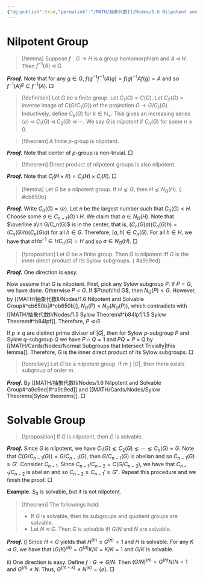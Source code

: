 ```yaml
---
{"dg-publish":true,"permalink":"/MATH/抽象代数II/Nodes/1.6 Nilpotent and Solvable Group/","dgPassFrontmatter":true}
---
```



# Nilpotent Group

> [!lemma]
> Suppose $f:G\to H$ is a group homomorphism and $A\lhd H$. Then $f^{-1}(A)\lhd G$.

**_Proof._**
Note that for any $g\in G$, $f(g^{-1}f^{-1}(A)g)=f(g)^{-1}Af(g)=A$ and so $f^{-1}(A)^g\subseteq f^{-1}(A)$. 
□

> [!definition]
> Let $G$ be a finite group. Let $C_1(G)=C(G)$. Let $C_2(G)=\mbox{inverse image of }C(G/C_1(G))\mbox{ of the projection }G\to G/C_1(G)$. Inductively, define $C_k(G)$ for $k\in \mathbb{N}_{+}$. This gives an increasing series $\left\langle e\right\rangle\lhd C_1(G)\lhd C_2(G)\lhd\cdots$. We say $G$ is *nilpotent* if $C_n(G)$ for some $n\geqslant 0$. 


> [!theorem]
> A finite $p$-group is nilpotent.

**_Proof._**
Note that center of $p$-group is non-trivial.
□
> [!theorem]
> Direct product of nilpotent groups is also nilpotent.

**_Proof._**
Note that $C_i(H\times K)=C_i(H)\times C_i(K)$. 
□

> [!lemma]
> Let $G$ be a nilpotent group. If $H\lneq G$, then $H\lneq N_G(H)$.
{ #cb650b}


**_Proof._**
Write $C_0(G)=\left\langle e\right\rangle$. Let $n$ be the largest number such that $C_n(G)<H$. Choose some $a\in C_{n+1}(G)\setminus H$. We claim that $a\in N_G(H)$. Note that $\overline a\in G/C_n(G)$ is in the center, that is, $(C_n(G)a)(C_n(G)h)=(C_n(G)h)(C_n(G)a)$ for all $h\in G$. Therefore, $[a,h]\in C_n(G)$. For all $h\in H$, we have that $aHa^{-1}\in HC_n(G)=H$ and so $a\in N_G(H)$.
□

> [!proposition]
> Let $G$ be a finite group. Then $G$ is nilpotent iff $G$ is the inner direct product of its Sylow subgroups.
{ #a9c9ed}


**_Proof._**
One direction is easy.

Now assume that $G$ is nilpotent. First, pick any Sylow subgroup $P$. If $P=G$, we have done. Otherwise $P<G$. If $P\not\lhd G$, then $N_G(P)<G$. However, by [[MATH/抽象代数II/Nodes/1.6 Nilpotent and Solvable Group#^cb650b\|#^cb650b]], $N_G(P)<N_G(N_G(P))$, which contradicts with [[MATH/抽象代数II/Nodes/1.5 Sylow Theorem#^b84lpf\|1.5 Sylow Theorem#^b84lpf]]. Therefore, $P\lhd G$. 

If $p\neq q$ are distinct prime divisor of $|G|$, then for Sylow $p$-subgroup $P$ and Sylow $q$-subgroup $Q$ we have $P\cap Q=1$ and $PQ=P\times Q$ by [[MATH/Cards/Nodes/Normal Subgroups that Intersect Trivially\|this lemma]]. Therefore, $G$ is the inner direct product of its Sylow subgroups.
□

> [!corollary]
> Let $G$ be a nilpotent group. If $m\mid |G|$, then there exists subgroup of order $m$.

**_Proof._**
By [[MATH/抽象代数II/Nodes/1.6 Nilpotent and Solvable Group#^a9c9ed\|#^a9c9ed]] and [[MATH/Cards/Nodes/Sylow Theorems\|Sylow theorems]].
□

# Solvable Group

> [!proposition]
> If $G$ is nilpotent, then $G$ is solvable.

**_Proof._**
Since $G$ is nilpotent, we have $C_1(G)\lneq C_2(G)\lneq\cdots\lneq C_n(G)=G$. Note that $C(G/C_{n-1}(G))=G/C_{n-1}(G)$, then $G/C_{n-1}(G)$ is abelian and so $C_{n-1}(G)\geqslant G'$. Consider $C_{n-1}$. Since $C_{n-1}/C_{n-2}=C(G/C_{n-2})$, we have that $C_{n-1}/C_{n-2}$ is abelian and so $C_{n-2}\geqslant C_{n-1}'\geqslant G''$. Repeat this procedure and we finish the proof.
□

**Example.** $S_3$ is solvable, but it is not nilpotent.

> [!theorem]
> The followings hold:
> - If $G$ is solvable, then its subgroups and quotient groups are solvable.
> - Let $N\lhd G$. Then $G$ is solvable iff $G/N$ and $N$ are solvable.

**_Proof._**
i) Since $H<G$ yields that $H^{(n)}\leqslant G^{(n)}=1$ and $H$ is solvable. For any $K\lhd G$, we have that $(G/K)^{(n)}=G^{(n)}K/K=K/K=1$ and $G/K$ is solvable.

ii) One direction is easy. Define $f:G\to G/N$. Then $(G/N)^{(n)}=G^{(n)}N/N=1$ and $G^{(n)}\leqslant N$. Thus, $G^{(m+k)}\leqslant N^{(k)}=\{e\}$. 
□

